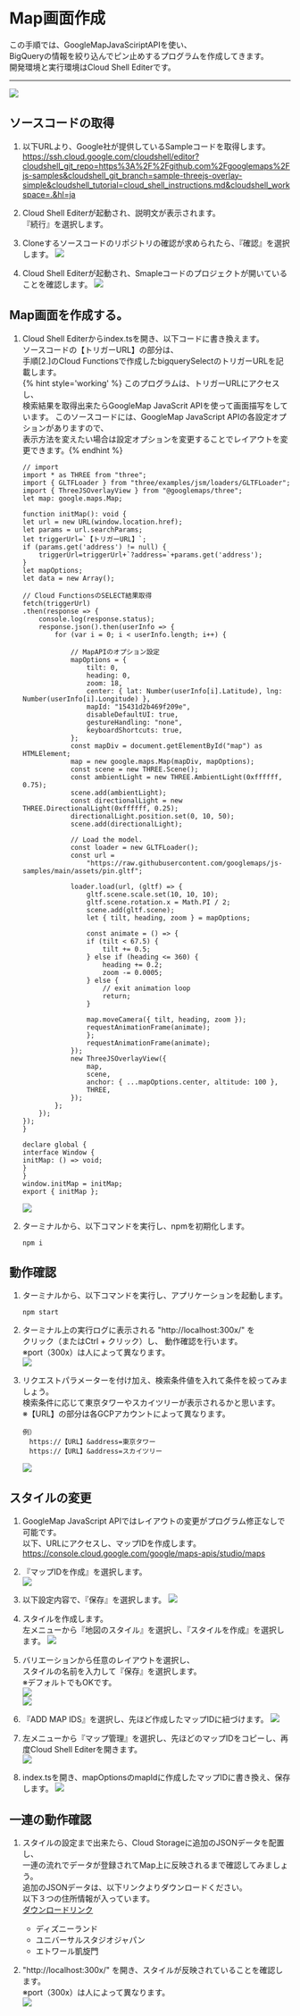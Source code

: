 # Map画面作成  
この手順では、GoogleMapJavaSciriptAPIを使い、  
BigQueryの情報を絞り込んでピン止めするプログラムを作成してきます。  
開発環境と実行環境はCloud Shell Editerです。  

----
 
![](img/mirameetvol30.drawio_3.png) 
  
## ソースコードの取得  
1. 以下URLより、Google社が提供しているSampleコードを取得します。  
https://ssh.cloud.google.com/cloudshell/editor?cloudshell_git_repo=https%3A%2F%2Fgithub.com%2Fgooglemaps%2Fjs-samples&cloudshell_git_branch=sample-threejs-overlay-simple&cloudshell_tutorial=cloud_shell_instructions.md&cloudshell_workspace=.&hl=ja  

1. Cloud Shell Editerが起動され、説明文が表示されます。  
『続行』を選択します。

2. Cloneするソースコードのリポジトリの確認が求められたら、『確認』を選択します。
    ![](img/section4-1.png)   

3. Cloud Shell Editerが起動され、Smapleコードのプロジェクトが開いていることを確認します。
    ![](img/section4-2.png)   

## Map画面を作成する。
1. Cloud Shell Editerからindex.tsを開き、以下コードに書き換えます。  
ソースコードの【トリガーURL】の部分は、  
手順[2.]のCloud Functionsで作成したbigquerySelectのトリガーURLを記載します。  
{% hint style='working' %} このプログラムは、トリガーURLにアクセスし、  
検索結果を取得出来たらGoogleMap JavaScrit APIを使って画面描写をしています。
このソースコードには、GoogleMap JavaScript APIの各設定オプションがありますので、  
表示方法を変えたい場合は設定オプションを変更することでレイアウトを変更できます。{% endhint %}

    ```
    // import
    import * as THREE from "three";
    import { GLTFLoader } from "three/examples/jsm/loaders/GLTFLoader";
    import { ThreeJSOverlayView } from "@googlemaps/three";
    let map: google.maps.Map;
      
    function initMap(): void {
    let url = new URL(window.location.href);
    let params = url.searchParams;
    let triggerUrl=`【トリガーURL】`;
    if (params.get('address') != null) {
        triggerUrl=triggerUrl+`?address=`+params.get('address');
    } 
    let mapOptions;
    let data = new Array();

    // Cloud FunctionsのSELECT結果取得
    fetch(triggerUrl)
    .then(response => {
        console.log(response.status);
        response.json().then(userInfo => {
            for (var i = 0; i < userInfo.length; i++) {

                // MapAPIのオプション設定
                mapOptions = {
                    tilt: 0,
                    heading: 0,
                    zoom: 18,
                    center: { lat: Number(userInfo[i].Latitude), lng: Number(userInfo[i].Longitude) },
                    mapId: "15431d2b469f209e",
                    disableDefaultUI: true,
                    gestureHandling: "none",
                    keyboardShortcuts: true,
                };
                const mapDiv = document.getElementById("map") as HTMLElement;
                map = new google.maps.Map(mapDiv, mapOptions);
                const scene = new THREE.Scene();
                const ambientLight = new THREE.AmbientLight(0xffffff, 0.75);
                scene.add(ambientLight);
                const directionalLight = new THREE.DirectionalLight(0xffffff, 0.25);
                directionalLight.position.set(0, 10, 50);
                scene.add(directionalLight);
                 
                // Load the model.
                const loader = new GLTFLoader();
                const url =
                    "https://raw.githubusercontent.com/googlemaps/js-samples/main/assets/pin.gltf";
                      
                loader.load(url, (gltf) => {
                    gltf.scene.scale.set(10, 10, 10);
                    gltf.scene.rotation.x = Math.PI / 2;
                    scene.add(gltf.scene);
                    let { tilt, heading, zoom } = mapOptions;
                      
                    const animate = () => {
                    if (tilt < 67.5) {
                        tilt += 0.5;
                    } else if (heading <= 360) {
                        heading += 0.2;
                        zoom -= 0.0005;
                    } else {
                        // exit animation loop
                        return;
                    }
                      
                    map.moveCamera({ tilt, heading, zoom });
                    requestAnimationFrame(animate);
                    };   
                    requestAnimationFrame(animate);
                });
                new ThreeJSOverlayView({
                    map,
                    scene,
                    anchor: { ...mapOptions.center, altitude: 100 },
                    THREE,
                });
            };
        });
    });
    }
      
    declare global {
    interface Window {
    initMap: () => void;
    }
    }
    window.initMap = initMap;
    export { initMap };
    ```
    ![](img/section4-3.png)   

1. ターミナルから、以下コマンドを実行し、npmを初期化します。
    ```
    npm i 
    ```

## 動作確認
1. ターミナルから、以下コマンドを実行し、アプリケーションを起動します。  
    ```
    npm start
    ```
2. ターミナル上の実行ログに表示される "http://localhost:300x/" を  
クリック（またはCtrl + クリック）し、  動作確認を行います。  
※port（300x）は人によって異なります。  
    ![](img/section4-4.png)   

1. リクエストパラメーターを付け加え、検索条件値を入れて条件を絞ってみましょう。  
検索条件に応じて東京タワーやスカイツリーが表示されるかと思います。  
※【URL】の部分は各GCPアカウントによって異なります。  
    ```
    例）
    　https://【URL】&address=東京タワー
    　https://【URL】&address=スカイツリー
    ```
    ![](img/section4-5.png)   

## スタイルの変更
1. GoogleMap JavaScript APIではレイアウトの変更がプログラム修正なしで可能です。  
以下、URLにアクセスし、マップIDを作成します。  
https://console.cloud.google.com/google/maps-apis/studio/maps

2. 『マップIDを作成』を選択します。  
    ![](img/section4-6.png)   

3. 以下設定内容で、『保存』を選択します。
    ![](img/section4-7_1.png)   

4. スタイルを作成します。  
左メニューから『地図のスタイル』を選択し、『スタイルを作成』を選択します。
    ![](img/section4-7.png)   

5. バリエーションから任意のレイアウトを選択し、  
スタイルの名前を入力して『保存』を選択します。  
※デフォルトでもOKです。  
    ![](img/section4-8_1.png)  
    ![](img/section4-8.png)   

1. 『ADD MAP IDS』を選択し、先ほど作成したマップIDに紐づけます。
    ![](img/section4-9.png)   

2. 左メニューから『マップ管理』を選択し、先ほどのマップIDをコピーし、再度Cloud Shell Editerを開きます。  
    ![](img/section4-10.png)   

3. index.tsを開き、mapOptionsのmapIdに作成したマップIDに書き換え、保存します。
    ![](img/section4-11.png)   

## 一連の動作確認
1. スタイルの設定まで出来たら、Cloud Storageに追加のJSONデータを配置し、  
一連の流れでデータが登録されてMap上に反映されるまで確認してみましょう。  
追加のJSONデータは、以下リンクよりダウンロードください。   
以下３つの住所情報が入っています。  
[ダウンロードリンク](https://drive.google.com/file/d/1X8QXCKnN_sWgWR83a_F7JPSo9FXAedN6/view?usp=sharing)    
   - ディズニーランド
   - ユニバーサルスタジオジャパン
   - エトワール凱旋門


2. "http://localhost:300x/" を開き、スタイルが反映されていることを確認します。  
※port（300x）は人によって異なります。  
    ![](img/section4-12.png)   